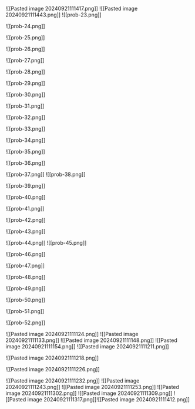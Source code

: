 

![[Pasted image 20240921111417.png]]
![[Pasted image 20240921111443.png]]
![[prob-23.png]]

![[prob-24.png]]

![[prob-25.png]]

![[prob-26.png]]

![[prob-27.png]]

![[prob-28.png]]

![[prob-29.png]]

![[prob-30.png]]

![[prob-31.png]]

![[prob-32.png]]

![[prob-33.png]]

![[prob-34.png]]

![[prob-35.png]]

![[prob-36.png]]

![[prob-37.png]]
![[prob-38.png]]

![[prob-39.png]]

![[prob-40.png]]

![[prob-41.png]]

![[prob-42.png]]

![[prob-43.png]]

![[prob-44.png]]
![[prob-45.png]]

![[prob-46.png]]

![[prob-47.png]]

![[prob-48.png]]

![[prob-49.png]]

![[prob-50.png]]

![[prob-51.png]]

![[prob-52.png]]

![[Pasted image 20240921111124.png]]
![[Pasted image 20240921111133.png]]
![[Pasted image 20240921111148.png]]
![[Pasted image 20240921111154.png]]
![[Pasted image 20240921111211.png]]

![[Pasted image 20240921111218.png]]

![[Pasted image 20240921111226.png]]

![[Pasted image 20240921111232.png]]
![[Pasted image 20240921111243.png]]
![[Pasted image 20240921111253.png]]
![[Pasted image 20240921111302.png]]
![[Pasted image 20240921111309.png]]
![[Pasted image 20240921111317.png]]![[Pasted image 20240921111412.png]]
